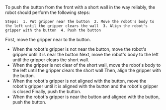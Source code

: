 To push the button from the front with a short wall in the way reliably, the robot should perform the following steps:

    Steps:  1. Put gripper near the button  2. Move the robot's body to the left until the gripper clears the wall  3. Align the robot's gripper with the button  4. Push the button

First, move the gripper near to the button.
- When the robot's gripper is not near the button, move the robot's gripper until it is near the button
Next, move the robot's body to the left until the gripper clears the short wall.
- When the gripper is not clear of the short wall, move the robot's body to the left until the gripper clears the short wall
Then, align the gripper with the button.
- When the robot's gripper is not aligned with the button, move the robot's gripper until it is aligned with the button and the robot's gripper is closed
Finally, push the button.
- When the robot's gripper is near the button and aligned with the button, push the button.